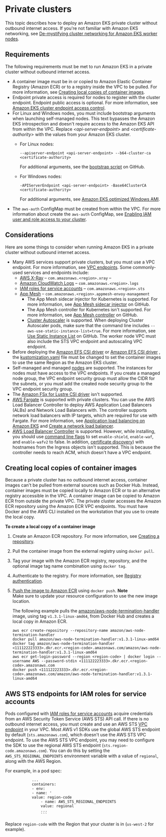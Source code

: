 # Private clusters<a name="private-clusters"></a>

This topic describes how to deploy an Amazon EKS private cluster without outbound internet access\. If you're not familiar with Amazon EKS networking, see [De\-mystifying cluster networking for Amazon EKS worker nodes](http://aws.amazon.com/blogs/containers/de-mystifying-cluster-networking-for-amazon-eks-worker-nodes/)\.

## Requirements<a name="private-cluster-requirements"></a>

The following requirements must be met to run Amazon EKS in a private cluster without outbound internet access\.
+ A container image must be in or copied to Amazon Elastic Container Registry \(Amazon ECR\) or to a registry inside the VPC to be pulled\. For more information, see [Creating local copies of container images](#container-images)\.
+ Endpoint private access is required for nodes to register with the cluster endpoint\. Endpoint public access is optional\. For more information, see [Amazon EKS cluster endpoint access control](cluster-endpoint.md)\.
+ For Linux and Windows nodes, you must include bootstrap arguments when launching self\-managed nodes\. This text bypasses the Amazon EKS introspection and doesn't require access to the Amazon EKS API from within the VPC\. Replace *<api\-server\-endpoint>* and *<certificate\-authority>* with the values from your Amazon EKS cluster\.
  + For Linux nodes:

    ```
    --apiserver-endpoint <api-server-endpoint> --b64-cluster-ca <certificate-authority>
    ```

    For additional arguments, see the [bootstrap script](https://github.com/awslabs/amazon-eks-ami/blob/master/files/bootstrap.sh) on GitHub\.
  + For Windows nodes:

    ```
    -APIServerEndpoint <api-server-endpoint> -Base64ClusterCA <certificate-authority>
    ```

    For additional arguments, see [Amazon EKS optimized Windows AMI](eks-custom-ami-windows.md)\.
+ The `aws-auth` ConfigMap must be created from within the VPC\. For more information about create the `aws-auth` ConfigMap, see [Enabling IAM user and role access to your cluster](add-user-role.md)\.

## Considerations<a name="private-cluster-considerations"></a>

Here are some things to consider when running Amazon EKS in a private cluster without outbound internet access\.
+ Many AWS services support private clusters, but you must use a VPC endpoint\. For more information, see [VPC endpoints](https://docs.aws.amazon.com/vpc/latest/userguide/vpc-endpoints.html)\. Some commonly\-used services and endpoints include:
  + [AWS X\-Ray](https://docs.aws.amazon.com/xray/latest/devguide/aws-xray.html) – `com.amazonaws.<region>.xray` – 
  + [Amazon CloudWatch Logs](https://docs.aws.amazon.com/AmazonCloudWatch/latest/monitoring/WhatIsCloudWatch.html) – `com.amazonaws.<region>.logs`
  + [IAM roles for service accounts](iam-roles-for-service-accounts.md) – `com.amazonaws.<region>.sts`
  + [App Mesh](https://docs.aws.amazon.com/app-mesh/latest/userguide/what-is-app-mesh.html) – `com.amazonaws.<region>.appmesh-envoy-management` 
    + The App Mesh sidecar injector for Kubernetes is supported\. For more information, see [App Mesh sidecar injector](https://github.com/aws/aws-app-mesh-inject) on GitHub\.
    + The App Mesh controller for Kubernetes isn't supported\. For more information, see [App Mesh controller](https://github.com/aws/aws-app-mesh-controller-for-k8s) on GitHub\.
    + [Cluster Autoscaler](autoscaling.md#cluster-autoscaler) is supported\. When deploying Cluster Autoscaler pods, make sure that the command line includes `--aws-use-static-instance-list=true`\. For more information, see [Use Static Instance List](https://github.com/kubernetes/autoscaler/blob/master/cluster-autoscaler/cloudprovider/aws/README.md#use-static-instance-list) on GitHub\. The worker node VPC must also include the STS VPC endpoint and autoscaling VPC endpoint\.
+ Before deploying the [Amazon EFS CSI driver](efs-csi.md) or [Amazon EFS CSI driver](efs-csi.md) , the [kustomization\.yaml](https://github.com/kubernetes-sigs/aws-ebs-csi-driver/blob/master/deploy/kubernetes/overlays/stable/kustomization.yaml) file must be changed to set the container images to use the same Region as the Amazon EKS cluster\.
+ Self\-managed and managed [nodes](worker.md) are supported\. The instances for nodes must have access to the VPC endpoints\. If you create a managed node group, the VPC endpoint security group must allow the CIDR for the subnets, or you must add the created node security group to the VPC endpoint security group\.
+ The [Amazon FSx for Lustre CSI driver](fsx-csi.md) isn't supported\.
+ [AWS Fargate](fargate.md) is supported with private clusters\. You can use the AWS Load Balancer Controller to deploy AWS Application Load Balancers \(ALBs\) and Network Load Balancers with\. The controller supports network load balancers with IP targets, which are required for use with Fargate\. For more information, see [Application load balancing on Amazon EKS](alb-ingress.md) and [Create a network load balancer](network-load-balancing.md#network-load-balancer)\.
+ [AWS Load Balancer Controller](aws-load-balancer-controller.md) is supported\. However, while installing, you should use [command line flags](https://kubernetes-sigs.github.io/aws-load-balancer-controller/v2.2/deploy/configurations/#controller-command-line-flags) to set `enable-shield`, `enable-waf`, and `enable-wafv2` to false\. In addition, [certificate discovery](https://kubernetes-sigs.github.io/aws-load-balancer-controller/v2.1/guide/ingress/cert_discovery/#discover-via-ingress-rule-host)) with hostnames from the Ingress objects isn't supported\. This is because the controller needs to reach ACM, which doesn't have a VPC endpoint\.

## Creating local copies of container images<a name="container-images"></a>

Because a private cluster has no outbound internet access, container images can't be pulled from external sources such as Docker Hub\. Instead, container images must be copied locally to Amazon ECR or to an alternative registry accessible in the VPC\. A container image can be copied to Amazon ECR from outside the private VPC\. The private cluster accesses the Amazon ECR repository using the Amazon ECR VPC endpoints\. You must have Docker and the AWS CLI installed on the workstation that you use to create the local copy\.

**To create a local copy of a container image**

1. Create an Amazon ECR repository\. For more information, see [Creating a repository](https://docs.aws.amazon.com/AmazonECR/latest/userguide/repository-create.html)\.

1. Pull the container image from the external registry using `docker pull`\.

1. Tag your image with the Amazon ECR registry, repository, and the optional image tag name combination using `docker tag`\.

1. Authenticate to the registry\. For more information, see [Registry authentication](https://docs.aws.amazon.com/AmazonECR/latest/userguide/Registries.html#registry_auth)\.

1. [Push the image to Amazon ECR](https://docs.aws.amazon.com/AmazonECR/latest/userguide/docker-push-ecr-image.html) using `docker push`\. 
**Note**  
 Make sure to update your resource configuration to use the new image location\.

   The following example pulls the [amazon/aws\-node\-termination\-handler](https://hub.docker.com/r/amazon/aws-node-termination-handler) image, using tag `v1.3.1-linux-amd64`, from Docker Hub and creates a local copy in Amazon ECR\.

   ```
   aws ecr create-repository --repository-name amazon/aws-node-termination-handler
   docker pull amazon/aws-node-termination-handler:v1.3.1-linux-amd64
   docker tag amazon/aws-node-termination-handler <111122223333>.dkr.ecr.<region-code>.amazonaws.com/amazon/aws-node-termination-handler:v1.3.1-linux-amd64
   aws ecr get-login-password --region <region-code> | docker login --username AWS --password-stdin <111122223333>.dkr.ecr.<region-code>.amazonaws.com
   docker push <111122223333>.dkr.ecr.<region-code>.amazonaws.com/amazon/aws-node-termination-handler:v1.3.1-linux-amd64
   ```

## AWS STS endpoints for IAM roles for service accounts<a name="sts-endpoints"></a>

Pods configured with [IAM roles for service accounts](iam-roles-for-service-accounts.md) acquire credentials from an AWS Security Token Service \(AWS STS\) API call\. If there is no outbound internet access, you must create and use an AWS STS [VPC endpoint](https://docs.aws.amazon.com/IAM/latest/UserGuide/id_credentials_sts_vpce.html#id_credentials_sts_vpce_create) in your VPC\. Most AWS v1 SDKs use the global AWS STS endpoint by default \(`sts.amazonaws.com`\), which doesn't use the AWS STS VPC endpoint\. To use the AWS STS VPC endpoint, you may need to configure the SDK to use the regional AWS STS endpoint \(`sts.region-code.amazonaws.com`\)\. You can do this by setting the `AWS_STS_REGIONAL_ENDPOINTS` environment variable with a value of `regional`, along with the AWS Region\.

For example, in a pod spec:

```
            ...
            containers:
            - env:
            - name: '
            value: region-code
                - name: AWS_STS_REGIONAL_ENDPOINTS
                value: regional
                ...
                ```
```

Replace `region-code` with the Region that your cluster is in \(`us-west-2` for example\)\.